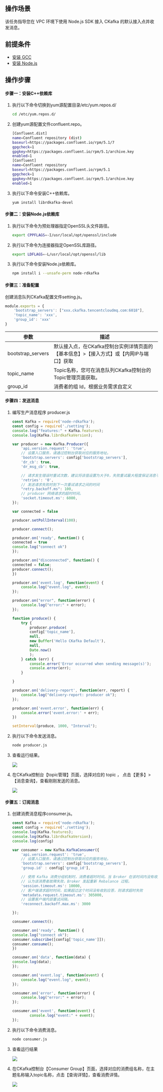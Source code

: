 ## 操作场景

该任务指导您在 VPC 环境下使用 Node.js SDK 接入 CKafka 的默认接入点并收发消息。

## 前提条件

- [安装 GCC](https://gcc.gnu.org/install/)
- [安装 Node.js](https://nodejs.org/en/download/)

## 操作步骤

#### 步骤一：安装C++依赖库

1. 执行以下命令切换到yum源配置目录/etc/yum.repos.d/

   ```bash
   cd /etc/yum.repos.d/
   ```

1. 创建yum源配置文件confluent.repo。

   ```bash
   [Confluent.dist]
   name=Confluent repository (dist)
   baseurl=https://packages.confluent.io/rpm/5.1/7
   gpgcheck=1
   gpgkey=https://packages.confluent.io/rpm/5.1/archive.key
   enabled=1   
   [Confluent]
   name=Confluent repository
   baseurl=https://packages.confluent.io/rpm/5.1
   gpgcheck=1
   gpgkey=https://packages.confluent.io/rpm/5.1/archive.key
   enabled=1
   ```

1. 执行以下命令安装C++依赖库。

    ```bash
    yum install librdkafka-devel
    ```

#### 步骤二：安装Node.js依赖库

1. 执行以下命令为预处理器指定OpenSSL头文件路径。

    ```bash
    export CPPFLAGS=-I/usr/local/opt/openssl/include
    ```

1. 执行以下命令为连接器指定OpenSSL库路径。

    ```bash
    export LDFLAGS=-L/usr/local/opt/openssl/lib
    ```

1. 执行以下命令安装Node.js依赖库。

    ```bash
    npm install i --unsafe-perm node-rdkafka
    ```

#### 步骤三：准备配置
创建消息队列CKafka配置文件setting.js。

```js
module.exports = {
    'bootstrap_servers': ["xxx.ckafka.tencentcloudmq.com:6018"],
    'topic_name': 'xxx',
    'group_id': 'xxx'
}
```


| 参数              | 描述                                                         |
| ----------------- | ------------------------------------------------------------ |
| bootstrap_servers | 默认接入点，在CKafka控制台实例详情页面的【基本信息】>【接入方式】或【内网IP与端口】获取 |
| topic_name        | Topic名称，您可在消息队列CKafka控制台的Topic管理页面获取。   |
| group_id          | 消费者的组 Id，根据业务需求自定义                            |

#### 步骤四：发送消息

1. 编写生产消息程序 producer.js

    ```js
    const Kafka = require('node-rdkafka');
    const config = require('./setting');
    console.log("features:" + Kafka.features);
    console.log(Kafka.librdkafkaVersion);

    var producer = new Kafka.Producer({
        'api.version.request': 'true',
        // 设置入口服务，请通过控制台获取对应的服务地址。
        'bootstrap.servers': config['bootstrap_servers'],
        'dr_cb': true,
        'dr_msg_cb': true,

        // 请求发生错误时重试次数，建议将该值设置为大于0，失败重试最大程度保证消息不丢失
        'retries': '0',
        // 发送请求失败时到下一次重试请求之间的时间
        "retry.backoff.ms": 100,
        // producer 网络请求的超时时间。
        'socket.timeout.ms': 6000,
    });

    var connected = false

    producer.setPollInterval(100);

    producer.connect();
    
    producer.on('ready', function() {
    connected = true
    console.log("connect ok")
    });
    
    producer.on("disconnected", function() {
    connected = false;
    producer.connect();
    })
    
    producer.on('event.log', function(event) {
        console.log("event.log", event);
    });
    
    producer.on("error", function(error) {
        console.log("error:" + error);
    });
    
    function produce() {
        try {
            producer.produce(
            config['topic_name'],   
            null,      
            new Buffer('Hello CKafka Default'),      
            null,   
            Date.now()
            );
        } catch (err) {
            console.error('Error occurred when sending message(s)');
            console.error(err);
        }
    
    }
    
    producer.on('delivery-report', function(err, report) {
        console.log("delivery-report: producer ok");
    });
    
    producer.on('event.error', function(err) {
        console.error('event.error:' + err);
    })
    
    setInterval(produce, 1000, "Interval");
    
    ```

2. 执行以下命令发送消息。

    ```bash
    node producer.js
    ```

3. 查看运行结果。

   ![](https://main.qcloudimg.com/raw/195f4aee06ba86755407b4a75812c256.png)

4. 在CKafka控制台【topic管理】页面，选择对应的 topic ， 点击【更多】>【消息查询】，查看刚刚发送的消息。

   ![](https://main.qcloudimg.com/raw/e20a0809942f90e0efd5fd1f217574b0.png)

#### 步骤五：订阅消息

1. 创建消费消息程序consumer.js。

    ```js
    const Kafka = require('node-rdkafka');
    const config = require('./setting');
    console.log(Kafka.features);
    console.log(Kafka.librdkafkaVersion);
    console.log(config)

    var consumer = new Kafka.KafkaConsumer({
        'api.version.request': 'true',
        // 设置入口服务，请通过控制台获取对应的服务地址。
        'bootstrap.servers': config['bootstrap_servers'],
        'group.id' : config['group_id'],

        // 使用 Kafka 消费分组机制时，消费者超时时间。当 Broker 在该时间内没有收到消费者的心跳时，
        // 认为该消费者故障失败，Broker 发起重新 Rebalance 过程。
        'session.timeout.ms': 10000,
        // 客户端请求超时时间，如果超过这个时间没有收到应答，则请求超时失败
        'metadata.request.timeout.ms': 305000,
        // 设置客户端内部重试间隔。
        'reconnect.backoff.max.ms': 3000

    });

    consumer.connect();

    consumer.on('ready', function() {
    console.log("connect ok");
    consumer.subscribe([config['topic_name']]);
    consumer.consume();
    })

    consumer.on('data', function(data) {
    console.log(data);
    });
    
    consumer.on('event.log', function(event) {
        console.log("event.log", event);
    });
    
    consumer.on('error', function(error) {
        console.log("error:" + error);
    });
    
    consumer.on('event', function(event) {
            console.log("event:" + event);
    });
    ```

2. 执行以下命令消费消息。

   ```bash
   node consumer.js
   ```

3. 查看运行结果

   ![](https://main.qcloudimg.com/raw/deecbf58c00e07531b4ea703c4046b46.png)

4. 在CKafka控制台【Consumer Group】页面，选择对应的消费组名称，在主题名称输入topic名称，点击【查询详情】，查看消费详情。

   ![](https://main.qcloudimg.com/raw/3020dcb5f8fd73e02949b20fef4f956f.png)